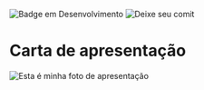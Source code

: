 ![Badge em Desenvolvimento](http://img.shields.io/static/v1?label=STATUS&message=EM%20DESENVOLVIMENTO&color=GREEN&style=for-the-badge)
![Deixe seu comit](https://img.shields.io/badge/just%20the%20message-8A2BE2)

# Carta de apresentação 

![Esta é minha foto de apresentação](https://github.com/MuriloAndra-developer/portifolio-murilo/assets/129803829/a275130f-84da-4d36-b002-ced8b9daef6b)

